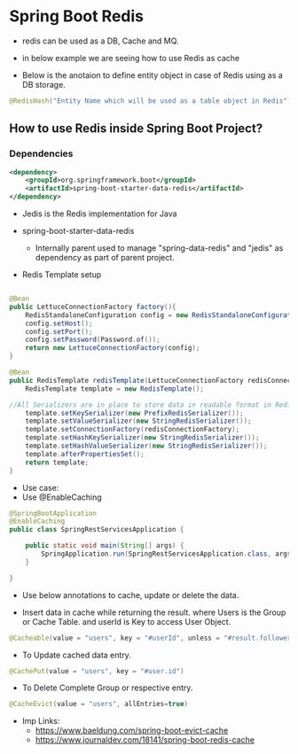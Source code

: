 # Spring Boot Redis
- redis can be used as a DB, Cache and MQ.
- in below example we are seeing how to use Redis as cache

- Below is the anotaion to define entity object in case of Redis using as a DB storage.
```java
@RedisHash("Entity Name which will be used as a table object in Redis").
```
## How to use Redis inside Spring Boot Project?

### Dependencies
```xml
<dependency>
	<groupId>org.springframework.boot</groupId>
	<artifactId>spring-boot-starter-data-redis</artifactId>
</dependency>
```
- Jedis is the Redis implementation for Java
- spring-boot-starter-data-redis
	- Internally parent used to manage "spring-data-redis" and "jedis" as dependency as part of parent project.

- Redis Template setup
```java

@Bean
public LettuceConnectionFactory factory(){
	RedisStandaloneConfiguration config = new RedisStandaloneConfiguration();
	config.setHost();
	config.setPort();
	config.setPassword(Password.of());
	return new LettuceConnectionFactory(config);
}

@Bean
public RedisTemplate redisTemplate(LettuceConnectionFactory redisConnectionFactory) {
  	RedisTemplate template = new RedisTemplate();

//All Serializers are in place to store data in readable format in Redis.
    template.setKeySerializer(new PrefixRedisSerializer());
    template.setValueSerializer(new StringRedisSerializer());
    template.setConnectionFactory(redisConnectionFactory);
    template.setHashKeySerializer(new StringRedisSerializer());
    template.setHashValueSerializer(new StringRedisSerializer());
    template.afterPropertiesSet();
    return template;
}
``` 
- Use case:
- Use @EnableCaching
```java
@SpringBootApplication
@EnableCaching
public class SpringRestServicesApplication {

	public static void main(String[] args) {
		SpringApplication.run(SpringRestServicesApplication.class, args);
	}

}
```
- Use below annotations to cache, update or delete the data.

- Insert data in cache while returning the result. where Users is the Group or Cache Table. and userId is Key to access User Object.
```java
@Cacheable(value = "users", key = "#userId", unless = "#result.followers < 12000")
```
- To Update cached data entry. 
```java
@CachePut(value = "users", key = "#user.id")
```
- To Delete Complete Group or respective entry.
```java
@CacheEvict(value = "users", allEntries=true)
```
- Imp Links:
	- https://www.baeldung.com/spring-boot-evict-cache
	- https://www.journaldev.com/18141/spring-boot-redis-cache
